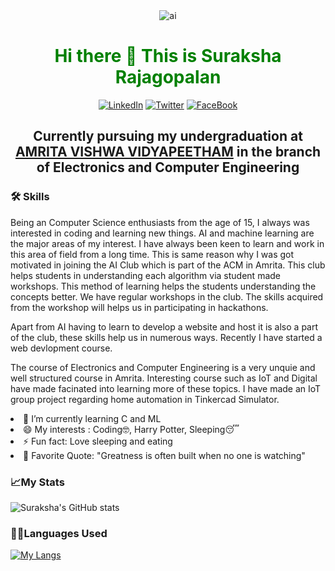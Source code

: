<div align="center">
  <img src="https://imgs.search.brave.com/6t2-u_cXXPaUhxdosN-itUgiXUDvVArBCDONIYcz228/rs:fit:1200:590:1/g:ce/aHR0cHM6Ly9pbnRl/cnNvZy5jb20vd3At/Y29udGVudC91cGxv/YWRzLzIwMTkvMTIv/dWtyYWluaWFuLWFp/LWRldmVsb3BtZW50/LmpwZw"  alt="ai">
  </div>
  <div align="center">
  <h1 style='color: green; text-align: center;'> Hi there 👋 This is Suraksha Rajagopalan </h1>
  <a href="https://www.linkedin.com/in/suraksha-rajagopalan-9769891b7/"><img alt="LinkedIn" src="https://img.shields.io/badge/linkedin-%230077B5.svg?style=for-the-badge&logo=linkedin&logoColor=white"></a>
  <a href="https://twitter.com/R_Suraksha"><img alt="Twitter" src="https://img.shields.io/badge/Twitter-1DA1F2?style=for-the-badge&logo=twitter&logoColor=white"></a>
  <a href="https://www.facebook.com/suraksha.r.56"><img alt="FaceBook" src="https://img.shields.io/badge/Facebook-1877F2?style=for-the-badge&logo=facebook&logoColor=white"></a>
  
</div>
  
<div align="center">
<h2>Currently pursuing my undergraduation at <a href="https://amrita.edu/campus/amritapuri/" target="_main">AMRITA VISHWA VIDYAPEETHAM</a> in the branch of Electronics and Computer Engineering </h2>
</div>
<div>
  <h3>🛠️ Skills</h3>
<p> Being an Computer Science enthusiasts from the age of 15, I always was interested in coding and learning new things. AI and machine learning are the major areas of my interest. I have always been keen to learn and work in this area of field from a long time. This is same reason why I was got motivated in joining the AI Club which is part of the ACM in Amrita. This club helps students in understanding each algorithm via student made workshops. This method of learning helps the students understanding the concepts better. We have regular workshops in the club. The skills acquired from the workshop will helps us in participating in hackathons.</p>
  <p> Apart from AI having to learn to develop a website and host it is also a part of the club, these skills help us in numerous ways. Recently I have started a web devlopment course. </p>
  <p>The course of Electronics and Computer Engineering is a very unquie and well structured course in Amrita. Interesting course such as IoT and Digital have made facinated into learning more of these topics. I have made an IoT group project regarding home automation in Tinkercad Simulator.</p>
  
  </div>
  <li>🌱 I’m currently learning C and ML</li>
<li>😄 My interests : Coding🤓, Harry Potter, Sleeping😴</li>
<li>⚡ Fun fact: Love sleeping and eating </li>
<li>💬 Favorite Quote: "Greatness is often built when no one is watching"</li>

<h3>📈My Stats</h3>


![Suraksha's GitHub stats](https://github-readme-stats.vercel.app/api?username=anuraghazra&show_icons=true&theme=radical)


<h3>👨‍💻Languages Used</h3>

[![My Langs](https://github-readme-stats.vercel.app/api/top-langs/?username=Suraksha-Rajagopalan&layout=compact)](https://github.com/anuraghazra/github-readme-stats)

